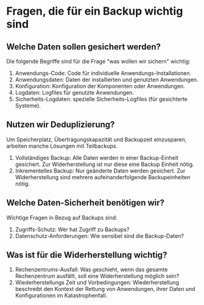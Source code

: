 # Fragen, die für ein Backup wichtig sind
## Welche Daten sollen gesichert werden?
Die folgende Begriffe sind für die Frage "was wollen wir sichern" wichtig:
1. Anwendungs-Code: Code für individuelle Anwendungs-Installationen.
2. Anwendungsdaten: Daten der installierten und genutzten Anwendungen.
3. Konfiguration: Konfiguration der Komponenten oder Anwendungen.
4. Logdaten: Logfiles für genutzte Anwendungen.
5. Sicherheits-Logdaten: spezielle Sicherheits-Logfiles (für gesichterte Systeme).

## Nutzen wir Deduplizierung?
Um Speicherplatz, Übertragungskapazität und Backupzeit einzusparen, arbeiten manche Lösungen mit Teilbackups. 
1. Vollständiges Backup: Alle Daten werden in einer Backup-Einheit gesichert. Zur Widerherstellung ist nur diese eine Backup Einheit nötig.
2. Inkrementelles Backup: Nur geänderte Daten werden gesichert. Zur Widerherstellung sind mehrere aufeinanderfolgende Backupeinheiten nötig.

## Welche Daten-Sicherheit benötigen wir?
Wichtige Fragen in Bezug auf Backups sind:
1. Zugriffs-Schutz: Wer hat Zugriff zu Backups?
2. Datenschutz-Anforderungen: Wie sensibel sind die Backup-Daten?

## Was ist für die Widerherstellung wichtig?
1. Rechenzentrums-Ausfall: Was geschieht, wenn das gesamte Rechenzentrum ausfällt, soll eine Widerherstellung möglich sein?
2. Wiederherstellungs Zeit und Vorbedingungen: Wiederherstellung beschreibt den Kontext der Rettung von Anwendungen, ihrer Daten und Konfigurationen im Katastrophenfall.